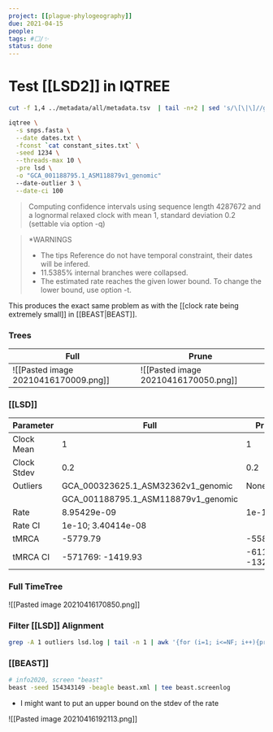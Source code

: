 ```yaml
---
project: [[plague-phylogeography]]
due: 2021-04-15
people:
tags: #⬜/✨ 
status: done
---
```


# Test [[LSD2]] in IQTREE

```bash
cut -f 1,4 ../metadata/all/metadata.tsv  | tail -n+2 | sed 's/\[\|\]//g' > dates.txt

iqtree \
  -s snps.fasta \
  --date dates.txt \
  -fconst `cat constant_sites.txt` \
  -seed 1234 \
  --threads-max 10 \
  -pre lsd \
  -o "GCA_001188795.1_ASM118879v1_genomic"
  --date-outlier 3 \
  --date-ci 100

```

>Computing confidence intervals using sequence length 4287672 and a lognormal
 relaxed clock with mean 1, standard deviation 0.2 (settable via option -q)
 
 >*WARNINGS
 >- The tips Reference do not have temporal constraint, their dates will be infered.
 >- 11.5385% internal branches were collapsed.
 >- The estimated rate reaches the given lower bound. To change the lower bound, use option -t.

This produces the exact same problem as with the [[clock rate being extremely small]] in [[BEAST|BEAST]].


### Trees

| Full                                 | Prune                                |
| ------------------------------------ | ------------------------------------ |
| ![[Pasted image 20210416170009.png]] | ![[Pasted image 20210416170050.png]] |


### [[LSD]]

| Parameter   | Full                                | Prune              |
| ----------- | ----------------------------------- | ------------------ |
| Clock Mean  | 1                                   | 1                  |
| Clock Stdev | 0.2                                 | 0.2                |
| Outliers    | GCA_000323625.1_ASM32362v1_genomic  | None               |
|             | GCA_001188795.1_ASM118879v1_genomic |                    |
| Rate        | 8.95429e-09                         | 1e-10              |
| Rate CI     | 1e-10; 3.40414e-08                  |                    | 
| tMRCA       | -5779.79                            | -558233            |
| tMRCA CI    | -571769: -1419.93                   | -611061: -1328.78] |

### Full TimeTree

![[Pasted image 20210416170850.png]]

### Filter [[LSD]] Alignment

```bash
grep -A 1 outliers lsd.log | tail -n 1 | awk '{for (i=1; i<=NF; i++){print $i}}'
```

### [[BEAST]]

```bash
# info2020, screen "beast"
beast -seed 154343149 -beagle beast.xml | tee beast.screenlog
```

- I might want to put an upper bound on the stdev of the rate

![[Pasted image 20210416192113.png]]